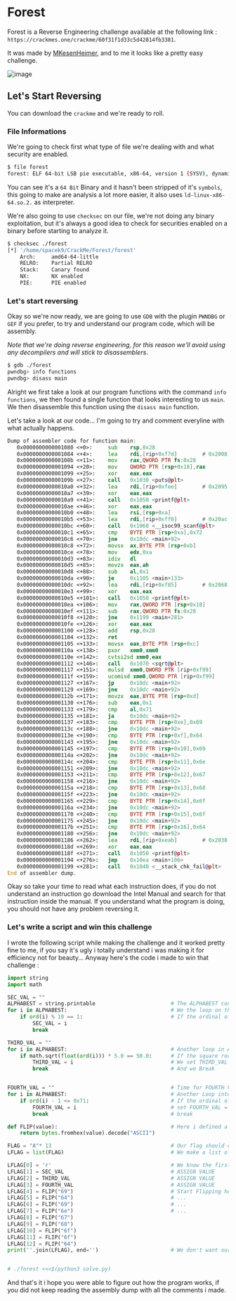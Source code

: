 # Forest
Forest is a Reverse Engineering challenge available at the following link : `https://crackmes.one/crackme/60f31f1d33c5d42814fb3381`.

It was made by [MKesenHeimer](https://crackmes.one/user/MKesenheimer), and to me it looks like a pretty easy challenge.

![image](https://user-images.githubusercontent.com/61102077/131456805-29d3d8c2-99ec-4784-8e8f-5a968a5e53e1.png)

## Let's Start Reversing
You can download the `crackme` and we're ready to roll.

### File Informations
We're going to check first what type of file we're dealing with and what security are enabled.
```bash
$ file forest
forest: ELF 64-bit LSB pie executable, x86-64, version 1 (SYSV), dynamically linked, interpreter /lib64/ld-linux-x86-64.so.2, BuildID[sha1]=3cec36018b4f8638a3f4c1156b074988c0227980, for GNU/Linux 4.4.0, not stripped
```

You can see it's a `64 Bit` Binary and it hasn't been stripped of it's `symbols`, this going to make are analysis a lot more easier, it also uses `ld-linux-x86-64.so.2.` as interpreter.



We're also going to use `checksec` on our file, we're not doing any binary exploitation, but it's always a good idea to check for securities enabled on a binary before starting to analyze it.
```bash
$ checksec ./forest
[*] '/home/spacek9/CrackMe/Forest/forest'
    Arch:     amd64-64-little
    RELRO:    Partial RELRO
    Stack:    Canary found
    NX:       NX enabled
    PIE:      PIE enabled

```

### Let's start reversing
Okay so we're now ready, we are going to use `GDB` with the plugin `PWNDBG` or `GEF` if you prefer, to try and understand our program code, which will be assembly.

*Note that we're doing reverse engineering, for this reason we'll avoid using any decompilers and will stick to disassemblers*.
```bash
$ gdb ./forest
pwndbg> info functions
pwndbg> disass main
```

Alright we first take a look at our program functions with the command `info functions`, we then found a single function that looks interesting to us `main`.
We then disassemble this function using the `disass main` function.

Let's take a look at our code... I'm going to try and comment everyline with what actually happens.
```asm
Dump of assembler code for function main:
   0x0000000000001080 <+0>:     sub    rsp,0x28                           ; We make place on our stack
   0x0000000000001084 <+4>:     lea    rdi,[rip+0xf7d]        # 0x2008    ; We move a string stored at [rip+0xf7d] or 0x2008 if you prefer into rdi
   0x000000000000108b <+11>:    mov    rax,QWORD PTR fs:0x28              ; This is a stack protection
   0x0000000000001094 <+20>:    mov    QWORD PTR [rsp+0x18],rax           ; Still the stack protection
   0x0000000000001099 <+25>:    xor    eax,eax                            ; Still the stack protection
   0x000000000000109b <+27>:    call   0x1030 <puts@plt>                  ; Print the value we moved into rdi
   0x00000000000010a0 <+32>:    lea    rdi,[rip+0xfee]        # 0x2095    ; Move a string stored at [rip+0xfee] or 0x2095 if you prefer into rdi
   0x00000000000010a7 <+39>:    xor    eax,eax                            ; We clear the value into eax, to store our next function call return value
   0x00000000000010a9 <+41>:    call   0x1050 <printf@plt>                ; Call to printf with the string we just moved into rdi
   0x00000000000010ae <+46>:    xor    eax,eax                            ; Clear the return value of our printf function call out of eax
   0x00000000000010b0 <+48>:    lea    rsi,[rsp+0xa]                      ; Move our String Buffer into rsi
   0x00000000000010b5 <+53>:    lea    rdi,[rip+0xff0]        # 0x20ac    ; Move the format specifier located at [rip+0xff0] or 0x20ac if you prefer into rdi
   0x00000000000010bc <+60>:    call   0x1060 <__isoc99_scanf@plt>        ; We call scanf with rsi and rdi as arguments (rsi == our buffer && rdi == format specifier)
   0x00000000000010c1 <+65>:    cmp    BYTE PTR [rsp+0xa],0x72            ; Compare the first character of at [rsp+0xa] with `r` (0x72 or 114)
   0x00000000000010c6 <+70>:    jne    0x10dc <main+92>                   ; If the values are not equal we jump end and the program with fail message
   0x00000000000010c8 <+72>:    movsx  ax,BYTE PTR [rsp+0xb]              ; We move the second value of our string into ax
   0x00000000000010ce <+78>:    mov    edx,0xa                            ; We move 0xa (10) into edx
   0x00000000000010d3 <+83>:    idiv   dl                                 ; We divide ax with dl
   0x00000000000010d5 <+85>:    movzx  eax,ah                             ; We move the remainder into eax
   0x00000000000010d8 <+88>:    sub    al,0x1                             ; We compare the remainder of ([rsp+0xb] % 10 == 1)
   0x00000000000010da <+90>:    je     0x1105 <main+133>                  ; If the remainder was one, we jump to the next set of instruction in the program, else we fail.
   0x00000000000010dc <+92>:    lea    rdi,[rip+0xf85]        # 0x2068    ; This is the Fail string that we move into rdi
   0x00000000000010e3 <+99>:    xor    eax,eax                            ; Clear eax for return value
   0x00000000000010e5 <+101>:   call   0x1050 <printf@plt>                ; Call printf with the string we just moved into rdi
   0x00000000000010ea <+106>:   mov    rax,QWORD PTR [rsp+0x18]           ; Stack Canary   
   0x00000000000010ef <+111>:   sub    rax,QWORD PTR fs:0x28              ; Stack Canary
   0x00000000000010f8 <+120>:   jne    0x1199 <main+281>                  ; Stack Canary Jump
   0x00000000000010fe <+126>:   xor    eax,eax                            ; Stack Canary
   0x0000000000001100 <+128>:   add    rsp,0x28                           ; Adjust stack
   0x0000000000001104 <+132>:   ret                                       ; Program end
   0x0000000000001105 <+133>:   movsx  eax,BYTE PTR [rsp+0xc]             ; Move the third character of our input into eax
   0x000000000000110a <+138>:   pxor   xmm0,xmm0                          ; We call a pxor, why pxor ? Because MMX Instruction Set uses P as a prefix before each of his operations.
   0x000000000000110e <+142>:   cvtsi2sd xmm0,eax                         ; cvtsi2sd stands for convert scalar integer to scalar double, we basically transform a decimal into a double usin MMX Floating Point Registers.
   0x0000000000001112 <+146>:   call   0x1070 <sqrt@plt>                  ; We call square root on our third character double value
   0x0000000000001117 <+151>:   mulsd  xmm0,QWORD PTR [rip+0xf99]        # 0x20b8   ; multiply xmm0 with value at [rip+0xf99]
   0x000000000000111f <+159>:   ucomisd xmm0,QWORD PTR [rip+0xf99]        # 0x20c0  ; ucomisd is defined to compare two doubles. It will indicate that they are one of four things: unordered, equal, greater than or less than. 
   0x0000000000001127 <+167>:   jp     0x10dc <main+92>                   ; Fail the program is Parity flag was enabled by the last instruction
   0x0000000000001129 <+169>:   jne    0x10dc <main+92>                   ; Fail the program if the result weren't equal
   0x000000000000112b <+171>:   movzx  eax,BYTE PTR [rsp+0xd]             ; Move the first character at [rsp+0xd] into eax and zero extend the rest
   0x0000000000001130 <+176>:   sub    eax,0x1                            ; substract our character by 0x1
   0x0000000000001133 <+179>:   cmp    al,0x71                            ; compare it to al this can be traducted to (rsp[0xd] - 1 <= 0x71)
   0x0000000000001135 <+181>:   ja     0x10dc <main+92>                   ; Fail the program if (rsp[0xd] -1 > 0x71)
   0x0000000000001137 <+183>:   cmp    BYTE PTR [rsp+0xe],0x69            ; Compare (rsp[0xe] with 0x69)
   0x000000000000113c <+188>:   jne    0x10dc <main+92>                   ; If they are not equal, FAIL THE PROGRAM
   0x000000000000113e <+190>:   cmp    BYTE PTR [rsp+0xf],0x64            ; Compare (rsp[0xf] with 0x64)
   0x0000000000001143 <+195>:   jne    0x10dc <main+92>                   ; If they are not equal, FAIL THE PROGRAM
   0x0000000000001145 <+197>:   cmp    BYTE PTR [rsp+0x10],0x69           ; Compare (rsp[0x10] with 0x69)
   0x000000000000114a <+202>:   jne    0x10dc <main+92>                   ; If they are not equal, FAIL THE PROGRAM
   0x000000000000114c <+204>:   cmp    BYTE PTR [rsp+0x11],0x6e           ; Compare (rsp[0x11] with 0x6e)
   0x0000000000001151 <+209>:   jne    0x10dc <main+92>                   ; If they are not equal, FAIL THE PROGRAM
   0x0000000000001153 <+211>:   cmp    BYTE PTR [rsp+0x12],0x67           ; Compare (rsp[0x12] with 0x67)
   0x0000000000001158 <+216>:   jne    0x10dc <main+92>                   ; If they are not equal, FAIL THE PROGRAM
   0x000000000000115a <+218>:   cmp    BYTE PTR [rsp+0x13],0x68           ; Compare (rsp[0x13] with 0x68)
   0x000000000000115f <+223>:   jne    0x10dc <main+92>                   ; If they are not equal, FAIL THE PROGRAM
   0x0000000000001165 <+229>:   cmp    BYTE PTR [rsp+0x14],0x6f           ; Compare (rsp[0x14] with 0x6f)
   0x000000000000116a <+234>:   jne    0x10dc <main+92>                   ; If they are not equal, FAIL THE PROGRAM
   0x0000000000001170 <+240>:   cmp    BYTE PTR [rsp+0x15],0x6f           ; Compare (rsp[0x15] with 0x6f)
   0x0000000000001175 <+245>:   jne    0x10dc <main+92>                   ; If they are not equal, FAIL THE PROGRAM
   0x000000000000117b <+251>:   cmp    BYTE PTR [rsp+0x16],0x64           ; Compare (rsp[0x16] with 0x64)
   0x0000000000001180 <+256>:   jne    0x10dc <main+92>                   ; If they are not equal, FAIL THE PROGRAM
   0x0000000000001186 <+262>:   lea    rdi,[rip+0xeab]        # 0x2038    ; MOVE SUCCESS STRING INTO RDI
   0x000000000000118d <+269>:   xor    eax,eax                            ; Clear return value for following function call
   0x000000000000118f <+271>:   call   0x1050 <printf@plt>                ; Print our Win Message
   0x0000000000001194 <+276>:   jmp    0x10ea <main+106>                  ; Jump to main+106 which is our program end
   0x0000000000001199 <+281>:   call   0x1040 <__stack_chk_fail@plt>
End of assembler dump.

```

Okay so take your time to read what each instruction does, if you do not understand an instruction go download the Intel Manual and search for that instruction inside the manual.
If you understand what the program is doing, you should not have any problem reversing it.

### Let's write a script and win this challenge
I wrote the following script while making the challenge and it worked pretty fine to me, if you say it's ugly i totally understand i was making it for efficiency not for beauty...
Anyway here's the code i made to win that challenge :

```py
import string
import math

SEC_VAL = ""
ALPHABEST = string.printable                        # The ALPHABEST contains all printable ASCII Characters
for i in ALPHABEST:                                 # We the loop on these characters to find our second value
    if ord(i) % 10 == 1:                            # If the ordinal of our character modulo 10 is == 1, we now we found a good value so we can break and use this character
        SEC_VAL = i         
        break

THIRD_VAL = ""
for i in ALPHABEST:                                 # Another loop in ALPHABEST to find our third value
    if math.sqrt(float(ord(i))) * 5.0 == 50.0:      # If the square root of our character as a double * 5.0 is == 50.0 we know we have a good value so we can break and use it.
        THIRD_VAL = i                               # We set THIRD_VAL to i
        break                                       # And we Break


FOURTH_VAL = ""                                     # Time for FOURTH VAL
for i in ALPHABEST:                                 # Another Loop into Every ASCII Printable Characters
    if ord(i) - 1 <= 0x71:                          # If the ordinal of our character - 1 <= 0x71 we found a good character and set our fourth value to it
        FOURTH_VAL = i                              # set FOURTH_VAL = i
        break                                       # break

def FLIP(value):                                    # Here i defined a function to turn hexadecimal characters into ASCII a little bit quicker
    return bytes.fromhex(value).decode("ASCII")

FLAG = "A"* 13                                      # Our flag should contain 13 characters this is the size we deduced while reversing our program
LFLAG = list(FLAG)                                  # We make a list of our flag to modify each character more easily

LFLAG[0] = 'r'                                      # We know the first character is 
LFLAG[1] = SEC_VAL                                  # ASSIGN VALUE
LFLAG[2] = THIRD_VAL                                # ASSIGN VALUE
LFLAG[3] = FOURTH_VAL                               # ASSIGN VALUE
LFLAG[4] = FLIP("69")                               # Start Flipping hex to str
LFLAG[5] = FLIP("64")                               # ...
LFLAG[6] = FLIP("69")                               # ...
LFLAG[7] = FLIP("6e")                               # ...
LFLAG[8] = FLIP("67")
LFLAG[9] = FLIP("68")
LFLAG[10] = FLIP("6f")
LFLAG[11] = FLIP("6f")
LFLAG[12] = FLIP("64")
print(''.join(LFLAG), end='')                       # We don't want our string to end with a new line (\x0a) so we set end = nothing


# ./forest <<<$(python3 solve.py)
```

And that's it i hope you were able to figure out how the program works, if you did not keep reading the assembly dump with all the comments i made.
